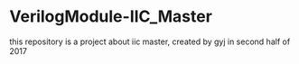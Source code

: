 # VerilogModule-IIC_Master
this repository is a project about iic master, created by gyj in second half of 2017
